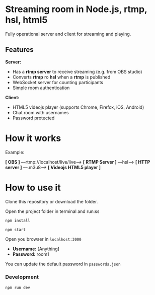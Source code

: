 # Streaming room in Node.js, rtmp, hsl, html5
Fully operational server and client for streaming and playing.

## Features
**Server:**
- Has a **rtmp server** to receive streaming (e.g. from OBS studio)
- Converts **rtmp** ro **hsl** when a **rtmp** is published
- WebSocket server for counting participants
- Simple room authentication

**Client:**
- HTML5 videojs player (supports Chrome, Firefox, iOS, Android)
- Chat room with usernames
- Password protected

# How it works
Example:

**[ OBS ]** ––rtmp://localhost/live/live––> **[ RTMP Server ]** ––hsl––> **[ HTTP server ]** ––.m3u8––> **[ Videojs HTML5 player ]**

# How to use it
Clone this repository or download the folder.

Open the project folder in terminal and run:ss

```sh
npm install
```

```sh
npm start
```

Open you browser in `localhost:3000`

- **Username:** [Anything]
- **Password:** room1

You can update the default password in `passwords.json`

### Development
```sh
npm run dev
```
